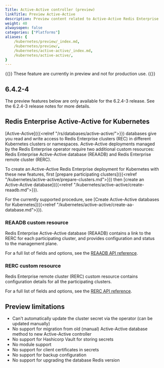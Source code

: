 ```yaml
---
Title: Active-Active controller (preview)
linkTitle: Preview Active-Active
description: Preview content related to Active-Active Redis Enterprise for Kubernetes. 
weight: 40
alwaysopen: false
categories: ["Platforms"]
aliases: {
    /kubernetes/preview/_index.md,
    /kubernetes/preview/,
    /kubernetes/active-active/_index.md,
    /kubernetes/active-active/,
}
---
```

{{<note>}} These feature are currently in preview and not for production use.  {{</note>}}

## 6.4.2-4

The preview features below are only available for the 6.2.4-3 release. See the 6.2.4-3 release notes for more details.

## Redis Enterprise Active-Active for Kubernetes

[Active-Active]({{<relref "/rs/databases/active-active/">}}) databases give you read and write access to Redis Enterprise clusters (REC) in different Kubernetes clusters or namespaces. Active-Active deployments managed by the Redis Enterprise operator require two additional custom resources: Redis Enterprise Active-Active database (REAADB) and Redis Enterprise remote cluster (RERC).

To create an Active-Active Redis Enterprise deployment for Kubernetes with these new features, first [prepare participating clusters]({{<relref "/kubernetes/active-active/prepare-clusters.md">}}) then [create an Active-Active database]({{<relref "/kubernetes/active-active/create-reaadb.md">}}).

For the currently supported procedure, see [Create Active-Active databases for Kubernetes]({{<relref "/kubernetes/active-active/create-aa-database.md">}}).

### REAADB custom resource

Redis Enterprise Active-Active database (REAADB) contains a link to the RERC for each participating cluster, and provides configuration and status to the management plane.

For a full list of fields and options, see the [REAADB API reference](https://github.com/RedisLabs/redis-enterprise-k8s-docs/blob/master/redis_enterprise_active_active_database_api.md).

### RERC custom resource

Redis Enterprise remote cluster (RERC) custom resource contains configuration details for all the participating clusters.

For a full list of fields and options, see the [RERC API reference](https://github.com/RedisLabs/redis-enterprise-k8s-docs/blob/master/redis_enterprise_remote_cluster_api.md).

## Preview limitations

* Can't automatically update the cluster secret via the operator (can be updated manually)
* No support for migration from old (manual) Active-Active database method to new Active-Active controller
* No support for Hashicorp Vault for storing secrets
* No module support
* No support for client certificates in secrets
* No support for backup configuration
* No support for upgrading the database Redis version
